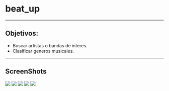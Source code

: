 # beat_up
***
## Objetivos:
- Buscar artistas o bandas de interes.
- Clasificar generos musicales.
***
## ScreenShots
![](screenshots/Screenshot_1582597621.png)
![](screenshots/Screenshot_1582597654.png)
![](screenshots/Screenshot_1582597666.png)
![](screenshots/Screenshot_1582597680.png)
![](screenshots/Screenshot_1582597699.png)

